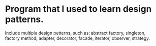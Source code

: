 ﻿# Program that I used to learn design patterns.
 Include multiple design petterns, such as: abstract factory, singleton, factory method, adapter, decorator, facade, iterator, observer, strategy.
